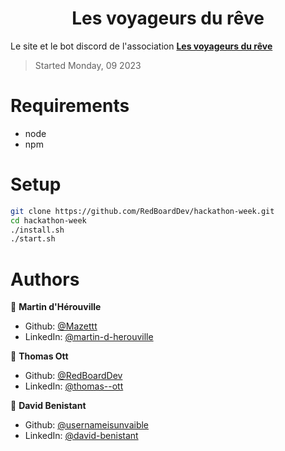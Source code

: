 <h1 align="center">Les voyageurs du rêve</h1>

Le site et le bot discord de l'association [**Les voyageurs du rêve**](https://www.lvdr.org/)

> Started Monday, 09 2023

# Requirements

- node
- npm

# Setup

```bash
git clone https://github.com/RedBoardDev/hackathon-week.git
cd hackathon-week
./install.sh
./start.sh
```

# Authors

👤 **Martin d'Hérouville**

* Github: [@Mazettt](https://github.com/Mazettt)
* LinkedIn: [@martin-d-herouville](https://linkedin.com/in/martin-d-herouville)

👤 **Thomas Ott**

* Github: [@RedBoardDev](https://github.com/RedBoardDev)
* LinkedIn: [@thomas--ott](https://linkedin.com/in/thomas--ott)

👤 **David Benistant**

* Github: [@usernameisunvaible](https://github.com/usernameisunvaible)
* LinkedIn: [@david-benistant](https://www.linkedin.com/in/david-benistant-ba9b94232/)
